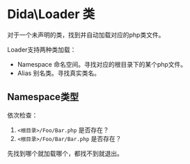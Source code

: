 # Dida\Loader 类

对于一个未声明的类，找到并自动加载对应的php类文件。

Loader支持两种类加载：
* Namespace   命名空间。寻找对应的根目录下的某个php文件。
* Alias       别名类。寻找真实类名。

## Namespace类型

依次检查：

1. `<根目录>/Foo/Bar.php`     是否存在？
2. `<根目录>/Foo/Bar/Bar.php` 是否存在？

先找到哪个就加载哪个，都找不到就退出。

